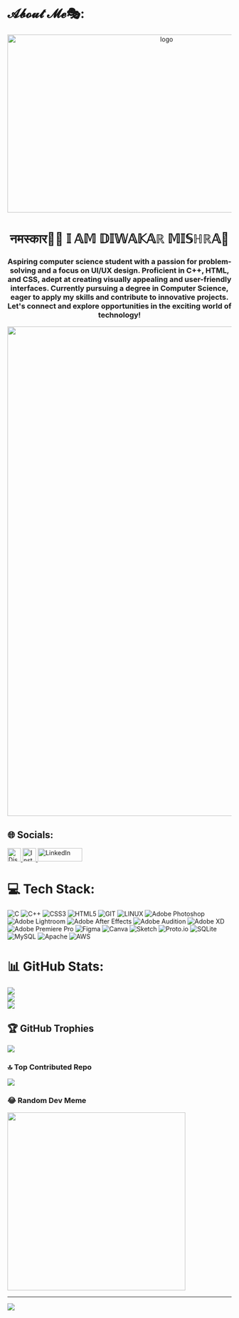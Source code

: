 # 𝓐𝓫𝓸𝓾𝓽 𝓜𝓮🎭:
 <div align="center" >
 <img width="700" height="400" src="https://gifdb.com/images/high/animated-chock-coding-c78f6elj32sfoi8q.gif" alt="logo">
</div>
<h1 align="center">नमस्कार🙏🪷 𝕀 𝔸𝕄 𝔻𝕀𝕎𝔸𝕂𝔸ℝ 𝕄𝕀𝕊ℍℝ𝔸💫</h1>


<h3 align="center">Aspiring computer science student with a passion for problem-solving and a focus on UI/UX design. Proficient in C++, HTML, and CSS, adept at creating visually appealing and user-friendly interfaces. Currently pursuing a degree in Computer Science, eager to apply my skills and contribute to innovative projects. Let's connect and explore opportunities in the exciting world of technology!</h3>
<img align="center" width="1100" src="https://user-images.githubusercontent.com/74038190/212744287-14f66c13-5458-40dc-9244-8ff533fc8f4a.gif">
<!-- <img align="right" alt="coding" width="400" src="https://user-images.githubusercontent.com/74038190/212741999-016fddbd-617a-4448-8042-0ecf907aea25.gif"> -->



## 🌐 Socials:
<a href="https://discord.gg/_diwakar_">
    <img src="https://img.shields.io/badge/Discord-%237289DA.svg?logo=discord&logoColor=white" alt="Discord" style="width: 30px; height: 30px;">
</a>

<a href="https://instagram.com/_the_diwakar">
    <img src="https://user-images.githubusercontent.com/74038190/235294013-a33e5c43-a01c-43f6-b44d-a406d8b4ab75.gif" alt="Instagram" style="width: 30px; height: 30px;">
</a>

<a href="https://linkedin.com/in/www.linkedin.com/in/diwakar-mishra-">
    <img src="https://img.shields.io/badge/LinkedIn-%230077B5.svg?logo=linkedin&logoColor=white" alt="LinkedIn" style="width: 100px; height: 30px;">
</a>


# 💻 Tech Stack:
![C](https://img.shields.io/badge/c-%2300599C.svg?style=plastic&logo=c&logoColor=white) ![C++](https://img.shields.io/badge/c++-%2300599C.svg?style=plastic&logo=c%2B%2B&logoColor=white) ![CSS3](https://img.shields.io/badge/css3-%231572B6.svg?style=plastic&logo=css3&logoColor=white) ![HTML5](https://img.shields.io/badge/html5-%23E34F26.svg?style=plastic&logo=html5&logoColor=white) ![GIT](https://img.shields.io/badge/Git-fc6d26?style=plastic&logo=git&logoColor=white) ![LINUX](https://img.shields.io/badge/Linux-FCC624?style=plastic&logo=linux&logoColor=black) ![Adobe Photoshop](https://img.shields.io/badge/adobephotoshop-%2331A8FF.svg?style=plastic&logo=adobephotoshop&logoColor=white) ![Adobe Lightroom](https://img.shields.io/badge/Adobe%20Lightroom-31A8FF.svg?style=plastic&logo=Adobe%20Lightroom&logoColor=white) ![Adobe After Effects](https://img.shields.io/badge/Adobe%20After%20Effects-9999FF.svg?style=plastic&logo=Adobe%20After%20Effects&logoColor=white) ![Adobe Audition](https://img.shields.io/badge/Adobe%20Audition-9999FF.svg?style=plastic&logo=Adobe%20Audition&logoColor=white) ![Adobe XD](https://img.shields.io/badge/Adobe%20XD-470137?style=plastic&logo=Adobe%20XD&logoColor=#FF61F6) ![Adobe Premiere Pro](https://img.shields.io/badge/Adobe%20Premiere%20Pro-9999FF.svg?style=plastic&logo=Adobe%20Premiere%20Pro&logoColor=white) 	![Figma](https://img.shields.io/badge/figma-%23F24E1E.svg?style=plastic&logo=figma&logoColor=white) ![Canva](https://img.shields.io/badge/Canva-%2300C4CC.svg?style=plastic&logo=Canva&logoColor=white) ![Sketch](https://img.shields.io/badge/Sketch-FFB387?style=plastic&logo=sketch&logoColor=black) ![Proto.io](https://img.shields.io/badge/Proto.io-161637?style=plastic&logo=proto.io&logoColor=00e5ff) ![SQLite](https://img.shields.io/badge/sqlite-%2307405e.svg?style=plastic&logo=sqlite&logoColor=white) ![MySQL](https://img.shields.io/badge/mysql-%2300f.svg?style=plastic&logo=mysql&logoColor=white) ![Apache](https://img.shields.io/badge/apache-%23D42029.svg?style=plastic&logo=apache&logoColor=white) ![AWS](https://img.shields.io/badge/AWS-%23FF9900.svg?style=plastic&logo=amazon-aws&logoColor=white)
# 📊 GitHub Stats:
![](https://github-readme-stats.vercel.app/api?username=RedC0der&theme=tokyonight&hide_border=false&include_all_commits=true&count_private=true)<br/>
![](https://github-readme-streak-stats.herokuapp.com/?user=RedC0der&theme=tokyonight&hide_border=false)<br/>
![](https://github-readme-stats.vercel.app/api/top-langs/?username=RedC0der&theme=tokyonight&hide_border=false&include_all_commits=true&count_private=true&layout=compact)

## 🏆 GitHub Trophies
![](https://github-profile-trophy.vercel.app/?username=RedC0der&theme=tokyonight&no-frame=false&no-bg=true&margin-w=4)

### 🔝 Top Contributed Repo
![](https://github-contributor-stats.vercel.app/api?username=RedC0der&limit=5&theme=tokyonight&combine_all_yearly_contributions=true)

### 😂 Random Dev Meme
<img src='https://randommeme-five.vercel.app/' style="height: 400px;"/>

---
[![](https://visitcount.itsvg.in/api?id=RedC0der&icon=4&color=7)](https://visitcount.itsvg.in)

<!-- Proudly created with GPRM ( https://gprm.itsvg.in ) -->

<!-- Proudly created with GPRM ( https://gprm.itsvg.in ) -->
